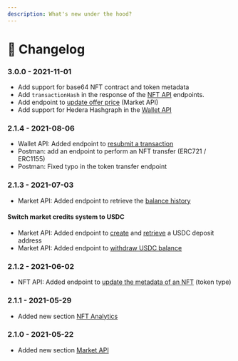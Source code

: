 ```yaml
---
description: What's new under the hood?
---
```


# 📝 Changelog

### 3.0.0 - 2021-11-01

* Add support for base64 NFT contract and token metadata
* Add `transactionHash` in the response of the [NFT API](api-products/nft-api/) endpoints.
* Add endpoint to [update offer price](api-products/market-api/update-offer-price.md) (Market API)
* Add support for Hedera Hashgraph in the [Wallet API](api-products/wallet-api/)

### 2.1.4 - 2021-08-06

* Wallet API: Added endpoint to [resubmit a transaction](api-products/wallet-api/resubmit-transaction.md)
* Postman: add an endpoint to perform an NFT transfer (ERC721 / ERC1155)
* Postman: Fixed typo in the token transfer endpoint

### 2.1.3 - 2021-07-03

* Market API: Added endpoint to retrieve the [balance history](api-products/market-api/get-user-balance-history.md)

#### Switch market credits system to USDC

* Market API: Added endpoint to [create](api-products/market-api/get-deposit-address/create-deposit-address.md) and [retrieve](api-products/market-api/get-deposit-address/) a USDC deposit address
* Market API: Added endpoint to [withdraw USDC balance](api-products/market-api/withdraw-balance.md)

### 2.1.2 - 2021-06-02

* NFT API: Added endpoint to [update the metadata of an NFT](api-products/nft-api/update-nft-metadata.md) (token type)

### 2.1.1 - 2021-05-29

* Added new section [NFT Analytics](api-products/nft-analytics/)

### 2.1.0 - 2021-05-22

* Added new section [Market API](api-products/market-api/)
